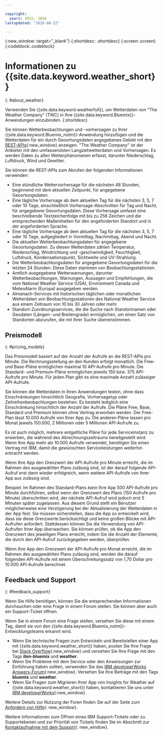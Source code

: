 ```yaml
---

copyright:
  years: 2015, 2016
lastupdated: "2016-08-22"

---
```


{:new_window: target="_blank"}
{:shortdesc: .shortdesc}
{:screen:.screen}
{:codeblock:.codeblock}

# Informationen zu {{site.data.keyword.weather_short}}
{: #about_weather}

Verwenden Sie {{site.data.keyword.weatherfull}},
um Wetterdaten von "The Weather Company" (TWC) in Ihre {{site.data.keyword.Bluemix}}-Anwendungen einzubinden.
{:shortdesc}

Sie können Wetterbeobachtungen und -vorhersagen zu Ihrer {{site.data.keyword.Bluemix_notm}}-Anwendung hinzufügen und die Wetterdaten für ein durch Geoortungsdaten angegebenes Gebiet mit den [REST-APIs](https://twcservice.{APPDomain}/rest-api/){:new_window} anzeigen.
"The Weather Company" ist der Anbieter mit den umfassendsten Langzeitwetterdaten und Vorhersagen. Es werden Daten zu allen Wetterphänomenen erfasst, darunter Niederschlag, Luftdruck, Wind und Gewitter.

Sie können die REST-APIs zum Abrufen der folgenden Informationen verwenden:

* Eine stündliche Wettervorhersage für die nächsten 48 Stunden, beginnend mit dem aktuellen Zeitpunkt, für angegebene Geoortungsdaten.
* Eine tägliche Vorhersage ab dem aktuellen Tag für die nächsten 3, 5, 7 oder 10 Tage, einschließlich Vorhersage-Abschnitten für Tag und Nacht, für angegebene Geoortungsdaten. Diese Vorhersage umfasst eine
beschreibende Textzeichenfolge mit bis zu 256 Zeichen und die entsprechenden Maßeinheiten
für den angeforderten Standort und in der angeforderten Sprache.
* Eine tägliche Vorhersage ab dem aktuellen Tag für die nächsten 3, 5, 7 oder 10 Tage, aufgegliedert in Vormittag, Nachmittag, Abend und Nacht.
* Die aktuellen Wetterbeobachtungsdaten für angegebene Geoortungsdaten. Zu diesen Wetterdaten
zählen Temperatur, Niederschlag, Windrichtung und -geschwindigkeit, Feuchtigkeit, Luftdruck,
Kondensationspunkt, Sichtweite und UV-Strahlung.
* Die Wetterbeobachtungsdaten für angegebene Geoortungsdaten für die letzten 24 Stunden. Diese Daten stammen von Beobachtungsstationen.
* Amtlich ausgegebene Wetterwarnungen, darunter Wetterbeobachtungen, Warnungen, Aussagen und Empfehlungen, die vom National Weather Service (USA), Environment Canada und MeteoAlarm (Europa) ausgegeben werden.
* Almanach-Services mit historischen täglichen oder monatlichen Wetterdaten von Beobachtungsstationen des National Weather Service aus einem Zeitraum von 10 bis 30 Jahren oder mehr.
* Standort-Zuordnungsservices, die die Suche nach Standortnamen oder Geodaten (Längen- und Breitengrade) ermöglichen, um einen Satz von Standorten abzurufen, die mit Ihrer Suche übereinstimmen.

## Preismodell
{: #pricing_models}

Das Preismodell basiert auf der Anzahl der Aufrufe an die REST-APIs pro Minute. Die Rechnungsstellung an den Kunden erfolgt monatlich. Die Free- und Base-Pläne ermöglichen maximal 10 API-Aufrufe pro Minute. Die Standard- und Premium-Pläne ermöglichen jeweils 150 bzw. 375 API-Aufrufe pro Minute. Für jeden Plan gibt es eine maximale Anzahl zulässiger API-Aufrufe.

Sie können die Wetterdaten in Ihren Anwendungen testen,
ohne dass Einschränkungen hinsichtlich Geografie, Vorhersagetyp oder Zeitreihenbeobachtungen bestehen.
Es besteht lediglich eine Einschränkung hinsichtlich der Anzahl der Aufrufe. Die Pläne Free, Base, Standard und Premium können ohne Vertrag erworben werden. Der Free-Plan lässt 10.000 Aufrufe von Ihrer App zu. Die anderen Pläne lassen pro Monat jeweils 150.000, 2 Millionen oder 5 Millionen API-Aufrufe zu.

Es ist auch möglich, mehrere entgeltliche Pläne für jede Serviceinstanz zu erwerben, die während des Abrechnungszeitraums bereitgestellt wird. Wenn Ihre App mehr als 10.000 Aufrufe verwendet, benötigen Sie einen Vertrag mit IBM, damit die gewünschten Serviceleistungen weiterhin erbracht werden.

Wenn Ihre App den Grenzwert der API-Aufrufe pro Minute erreicht, die im Rahmen des ausgewählten Plans zulässig sind, ist der darauf folgende API-Aufruf erst dann wieder erfolgreich, wenn weitere API-Aufrufe von Ihrer App aus zulässig sind.

Beispiel: Im Rahmen des Standard-Plans *kann* Ihre App 500 API-Aufrufe pro Minute durchführen, selbst wenn der Grenzwert des Plans (150 Aufrufe pro Minute) überschritten wird, der nächste API-Aufruf wird jedoch erst 5 Minuten später zugelassen. Aus diesem Grund stellt ein Benutzer möglicherweise eine Verzögerung bei der Aktualisierung
der Wetterdaten in der App fest.
Sie müssen sicherstellen, dass die App so entwickelt wird,
dass sie diese Grenzwerte berücksichtigt und keine großen Blöcke mit API-Aufrufen anfordert. Stattdessen können Sie die Verwendung von API-Aufrufen Ihrer App überwachen.
Sie können prüfen, ob die App den Grenzwert des jeweiligen Plans erreicht,
indem Sie die Anzahl der Elemente, die durch den API-Aufruf zurückgegeben werden, überprüfen.

Wenn Ihre App den Grenzwert der API-Aufrufe pro Monat erreicht, die im Rahmen des ausgewählten Plans zulässig sind, werden die darauf folgenden API-Aufrufe mit einem Überschreitungssatz von 1,70 Dollar pro 10.000 API-Aufrufe berechnet.

## Feedback und Support
{: #feedback_support}

Wenn Sie Hilfe benötigen, können Sie die entsprechenden Informationen durchsuchen oder eine Frage in einem Forum stellen. Sie können aber auch ein Support-Ticket öffnen.

Wenn Sie in einem Forum eine Frage stellen, versehen Sie diese mit einem Tag, damit sie von den {{site.data.keyword.Bluemix_notm}}-Entwicklungsteams erkannt wird.

* Wenn Sie technische Fragen zum Entwickeln und Bereitstellen einer App mit {{site.data.keyword.weather_short}} haben, posten Sie Ihre Frage bei [Stack Overflow](https://stackoverflow.com/questions/tagged/ibm-bluemix+weather){:new_window} und versehen Sie Ihre Frage mit den Tags **ibm-bluemix** und **weather**.
* Wenn Sie Probleme mit dem Service oder den Anweisungen zur Einführung haben sollten, verwenden Sie das [IBM developerWorks Answers-Forum](https://developer.ibm.com/answers/topics/weather/?smartspace=bluemix){:new_window}. Versehen Sie Ihre Beiträge mit den Tags **bluemix** und **weather**.
* Wenn Sie Fragen zum Migrieren Ihrer App von Insights for Weather auf {{site.data.keyword.weather_short}} haben, kontaktieren Sie uns unter [IBM developerWorks](http://www.ibm.com/developerworks){:new_window}.

Weitere Details zur Nutzung der Foren finden Sie auf der Seite zum [Anfordern von Hilfe](https://console.{DomainName}/docs/support/index.html#getting-help){: new_window}.

Weitere Informationen zum Öffnen eines IBM Support-Tickets oder zu Supportebenen und zur Priorität von Tickets finden Sie im Abschnitt zur [Kontaktaufnahme mit dem Support](https://console.{DomainName}/docs/support/index.html#contacting-support){: new_window}.
